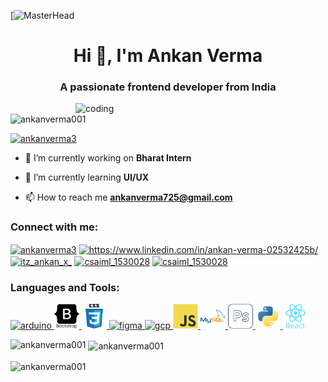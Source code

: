 [![MasterHead]([https://as2.ftcdn.net/v2/jpg/03/08/82/39/1000_F_308823955_XTMT8TNKmOYnPEwmEmfnskgNqQv3hQE5.jpg](https://images.shiksha.com/mediadata/shikshaOnline/mailers/2022/naukri-learning/what-is/What-is-Frontend-Development.jpg))
<h1 align="center">Hi 👋, I'm Ankan Verma</h1>
<h3 align="center">A passionate frontend developer from India</h3>
<img align="right" alt='coding' width="400" src="https://cdn.dribbble.com/users/1162077/screenshots/3848914/programmer.gif">

<p align="left"> <img src="https://komarev.com/ghpvc/?username=ankanverma001&label=Profile%20views&color=0e75b6&style=flat" alt="ankanverma001" /> </p>

<p align="left"> <a href="https://twitter.com/ankanverma3" target="blank"><img src="https://img.shields.io/twitter/follow/ankanverma3?logo=twitter&style=for-the-badge" alt="ankanverma3" /></a> </p>

- 🔭 I’m currently working on **Bharat Intern**

- 🌱 I’m currently learning **UI/UX**

- 📫 How to reach me **ankanverma725@gmail.com**

<h3 align="left">Connect with me:</h3>
<p align="left">
<a href="https://twitter.com/ankanverma3" target="blank"><img align="center" src="https://raw.githubusercontent.com/rahuldkjain/github-profile-readme-generator/master/src/images/icons/Social/twitter.svg" alt="ankanverma3" height="30" width="40" /></a>
<a href="https://linkedin.com/in/https://www.linkedin.com/in/ankan-verma-02532425b/" target="blank"><img align="center" src="https://raw.githubusercontent.com/rahuldkjain/github-profile-readme-generator/master/src/images/icons/Social/linked-in-alt.svg" alt="https://www.linkedin.com/in/ankan-verma-02532425b/" height="30" width="40" /></a>
<a href="https://instagram.com/itz_ankan_x_" target="blank"><img align="center" src="https://raw.githubusercontent.com/rahuldkjain/github-profile-readme-generator/master/src/images/icons/Social/instagram.svg" alt="itz_ankan_x_" height="30" width="40" /></a>
<a href="https://www.hackerrank.com/csaiml_1530028" target="blank"><img align="center" src="https://raw.githubusercontent.com/rahuldkjain/github-profile-readme-generator/master/src/images/icons/Social/hackerrank.svg" alt="csaiml_1530028" height="30" width="40" /></a>
<a href="https://www.leetcode.com/csaiml_1530028" target="blank"><img align="center" src="https://raw.githubusercontent.com/rahuldkjain/github-profile-readme-generator/master/src/images/icons/Social/leet-code.svg" alt="csaiml_1530028" height="30" width="40" /></a>
</p>

<h3 align="left">Languages and Tools:</h3>
<p align="left"> <a href="https://www.arduino.cc/" target="_blank" rel="noreferrer"> <img src="https://cdn.worldvectorlogo.com/logos/arduino-1.svg" alt="arduino" width="40" height="40"/> </a> <a href="https://getbootstrap.com" target="_blank" rel="noreferrer"> <img src="https://raw.githubusercontent.com/devicons/devicon/master/icons/bootstrap/bootstrap-plain-wordmark.svg" alt="bootstrap" width="40" height="40"/> </a> <a href="https://www.w3schools.com/css/" target="_blank" rel="noreferrer"> <img src="https://raw.githubusercontent.com/devicons/devicon/master/icons/css3/css3-original-wordmark.svg" alt="css3" width="40" height="40"/> </a> <a href="https://www.figma.com/" target="_blank" rel="noreferrer"> <img src="https://www.vectorlogo.zone/logos/figma/figma-icon.svg" alt="figma" width="40" height="40"/> </a> <a href="https://cloud.google.com" target="_blank" rel="noreferrer"> <img src="https://www.vectorlogo.zone/logos/google_cloud/google_cloud-icon.svg" alt="gcp" width="40" height="40"/> </a> <a href="https://developer.mozilla.org/en-US/docs/Web/JavaScript" target="_blank" rel="noreferrer"> <img src="https://raw.githubusercontent.com/devicons/devicon/master/icons/javascript/javascript-original.svg" alt="javascript" width="40" height="40"/> </a> <a href="https://www.mysql.com/" target="_blank" rel="noreferrer"> <img src="https://raw.githubusercontent.com/devicons/devicon/master/icons/mysql/mysql-original-wordmark.svg" alt="mysql" width="40" height="40"/> </a> <a href="https://www.photoshop.com/en" target="_blank" rel="noreferrer"> <img src="https://raw.githubusercontent.com/devicons/devicon/master/icons/photoshop/photoshop-line.svg" alt="photoshop" width="40" height="40"/> </a> <a href="https://www.python.org" target="_blank" rel="noreferrer"> <img src="https://raw.githubusercontent.com/devicons/devicon/master/icons/python/python-original.svg" alt="python" width="40" height="40"/> </a> <a href="https://reactjs.org/" target="_blank" rel="noreferrer"> <img src="https://raw.githubusercontent.com/devicons/devicon/master/icons/react/react-original-wordmark.svg" alt="react" width="40" height="40"/> </a> </p>

<p><img align="left" src="https://github-readme-stats.vercel.app/api/top-langs?username=ankanverma001&show_icons=true&locale=en&layout=compact" alt="ankanverma001" /></p>

<p>&nbsp;<img align="center" src="https://github-readme-stats.vercel.app/api?username=ankanverma001&show_icons=true&locale=en" alt="ankanverma001" /></p>

<p><img align="center" src="https://github-readme-streak-stats.herokuapp.com/?user=ankanverma001&" alt="ankanverma001" /></p>

